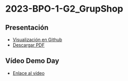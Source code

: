 # 2023-BPO-1-G2_GrupShop
## Presentación
* [Visualización en Github](https://github.com/CampusDual/2023-BPO-1-G2_GrupShop/blob/main/Presentaci%C3%B3n%20Grupshop.pdf)
* [Descargar PDF](https://github.com/CampusDual/2023-BPO-1-G2_GrupShop/raw/main/Presentaci%C3%B3n%20Grupshop.pdf)
## Vídeo Demo Day
* [Enlace al vídeo](https://campusdual-my.sharepoint.com/:v:/p/info/EVDnzbBkdmJGoPpRyWPA1-EBkm1E4oHQv7anvFHeEWEx_Q?nav=eyJyZWZlcnJhbEluZm8iOnsicmVmZXJyYWxBcHAiOiJPbmVEcml2ZUZvckJ1c2luZXNzIiwicmVmZXJyYWxBcHBQbGF0Zm9ybSI6IldlYiIsInJlZmVycmFsTW9kZSI6InZpZXciLCJyZWZlcnJhbFZpZXciOiJNeUZpbGVzTGlua0NvcHkifX0&e=kpFwTe)
